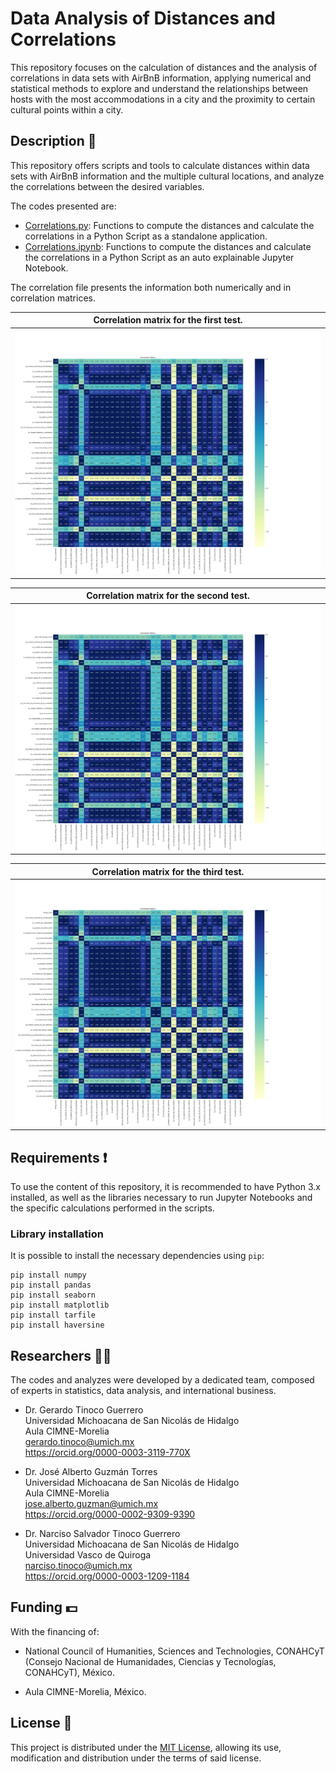 # Data Analysis of Distances and Correlations
This repository focuses on the calculation of distances and the analysis of correlations in data sets with AirBnB information, applying numerical and statistical methods to explore and understand the relationships between hosts with the most accommodations in a city and the proximity to certain cultural points within a city.

## Description :memo:
This repository offers scripts and tools to calculate distances within data sets with AirBnB information and the multiple cultural locations, and analyze the correlations between the desired variables.

The codes presented are:

- [Correlations.py](/Correlations.py): Functions to compute the distances and calculate the correlations in a Python Script as a standalone application.
- [Correlations.ipynb](/Correlations.ipynb): Functions to compute the distances and calculate the correlations in a Python Script as an auto explainable Jupyter Notebook.

The correlation file presents the information both numerically and in correlation matrices.

Correlation matrix for the first test.                       |
:-----------------------------------------------------------:|
![Correlation Test 1](/Results/Correlation_Matrix_1.png)     |

Correlation matrix for the second test.                      |
:-----------------------------------------------------------:|
![Correlation Test 2](/Results/Correlation_Matrix_2.png)     |

Correlation matrix for the third test.                       |
:-----------------------------------------------------------:|
![Correlation Test 3](/Results/Correlation_Matrix_3.png)     |

## Requirements :exclamation:

To use the content of this repository, it is recommended to have Python 3.x installed, as well as the libraries necessary to run Jupyter Notebooks and the specific calculations performed in the scripts.


### Library installation

It is possible to install the necessary dependencies using `pip`:

    pip install numpy
    pip install pandas
    pip install seaborn
    pip install matplotlib
    pip install tarfile
    pip install haversine

## Researchers :scientist:
The codes and analyzes were developed by a dedicated team, composed of experts in statistics, data analysis, and international business.
    
  - Dr. Gerardo Tinoco Guerrero<br>
    Universidad Michoacana de San Nicolás de Hidalgo<br>
    Aula CIMNE-Morelia<br>
    gerardo.tinoco@umich.mx<br>
    https://orcid.org/0000-0003-3119-770X

  - Dr. José Alberto Guzmán Torres<br>
    Universidad Michoacana de San Nicolás de Hidalgo<br>
    Aula CIMNE-Morelia<br>
    jose.alberto.guzman@umich.mx<br>
    https://orcid.org/0000-0002-9309-9390

  - Dr. Narciso Salvador Tinoco Guerrero<br>
    Universidad Michoacana de San Nicolás de Hidalgo<br>
    Universidad Vasco de Quiroga<br>
    narciso.tinoco@umich.mx<br>
    https://orcid.org/0000-0003-1209-1184


## Funding :dollar:
With the financing of:

  - National Council of Humanities, Sciences and Technologies, CONAHCyT (Consejo Nacional de Humanidades, Ciencias y Tecnologías, CONAHCyT), México.
  
  - Aula CIMNE-Morelia, México.

## License :pushpin:
This project is distributed under the [MIT License](/LICENSE), allowing its use, modification and distribution under the terms of said license.